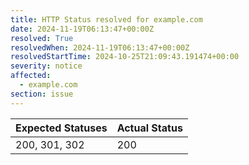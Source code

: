 ```yaml
---
title: HTTP Status resolved for example.com
date: 2024-11-19T06:13:47+00:00Z
resolved: True
resolvedWhen: 2024-11-19T06:13:47+00:00Z
resolvedStartTime: 2024-10-25T21:09:43.191474+00:00
severity: notice
affected:
  - example.com
section: issue
---
```


| Expected Statuses | Actual Status  |
|-------------------|----------------|
| 200, 301, 302 | 200 |
